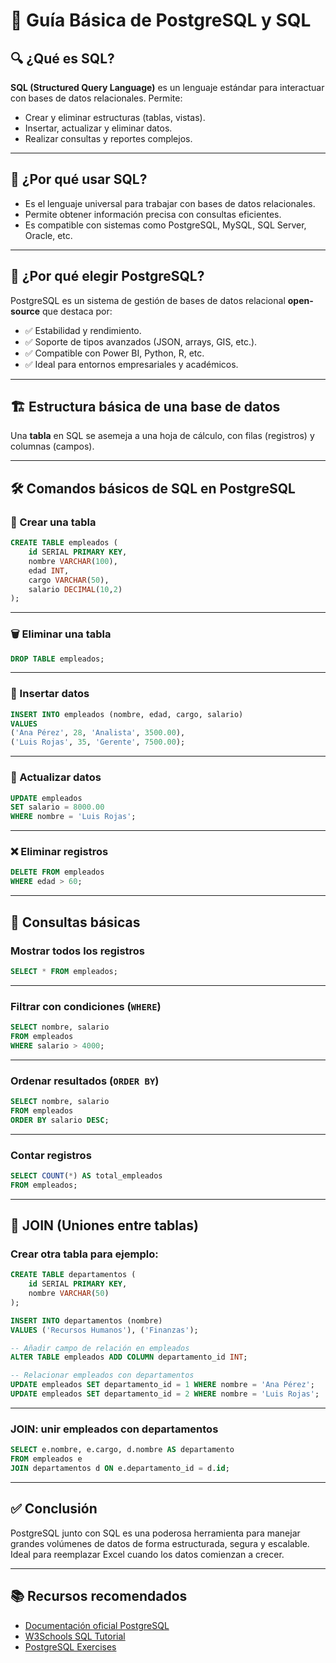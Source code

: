 # 📘 Guía Básica de PostgreSQL y SQL

## 🔍 ¿Qué es SQL?

**SQL (Structured Query Language)** es un lenguaje estándar para interactuar con bases de datos relacionales. Permite:

- Crear y eliminar estructuras (tablas, vistas).
- Insertar, actualizar y eliminar datos.
- Realizar consultas y reportes complejos.

---

## 🎯 ¿Por qué usar SQL?

- Es el lenguaje universal para trabajar con bases de datos relacionales.
- Permite obtener información precisa con consultas eficientes.
- Es compatible con sistemas como PostgreSQL, MySQL, SQL Server, Oracle, etc.

---

## 🐘 ¿Por qué elegir PostgreSQL?

PostgreSQL es un sistema de gestión de bases de datos relacional **open-source** que destaca por:

- ✅ Estabilidad y rendimiento.
- ✅ Soporte de tipos avanzados (JSON, arrays, GIS, etc.).
- ✅ Compatible con Power BI, Python, R, etc.
- ✅ Ideal para entornos empresariales y académicos.

---

## 🏗 Estructura básica de una base de datos

Una **tabla** en SQL se asemeja a una hoja de cálculo, con filas (registros) y columnas (campos).

---

## 🛠 Comandos básicos de SQL en PostgreSQL

### 📌 Crear una tabla

```sql
CREATE TABLE empleados (
    id SERIAL PRIMARY KEY,
    nombre VARCHAR(100),
    edad INT,
    cargo VARCHAR(50),
    salario DECIMAL(10,2)
);
```

---

### 🗑 Eliminar una tabla

```sql
DROP TABLE empleados;
```

---

### 📝 Insertar datos

```sql
INSERT INTO empleados (nombre, edad, cargo, salario)
VALUES
('Ana Pérez', 28, 'Analista', 3500.00),
('Luis Rojas', 35, 'Gerente', 7500.00);
```

---

### 🔄 Actualizar datos

```sql
UPDATE empleados
SET salario = 8000.00
WHERE nombre = 'Luis Rojas';
```

---

### ❌ Eliminar registros

```sql
DELETE FROM empleados
WHERE edad > 60;
```

---

## 🔎 Consultas básicas

### Mostrar todos los registros

```sql
SELECT * FROM empleados;
```

---

### Filtrar con condiciones (`WHERE`)

```sql
SELECT nombre, salario
FROM empleados
WHERE salario > 4000;
```

---

### Ordenar resultados (`ORDER BY`)

```sql
SELECT nombre, salario
FROM empleados
ORDER BY salario DESC;
```

---

### Contar registros

```sql
SELECT COUNT(*) AS total_empleados
FROM empleados;
```

---

## 🤝 JOIN (Uniones entre tablas)

### Crear otra tabla para ejemplo:

```sql
CREATE TABLE departamentos (
    id SERIAL PRIMARY KEY,
    nombre VARCHAR(50)
);

INSERT INTO departamentos (nombre)
VALUES ('Recursos Humanos'), ('Finanzas');

-- Añadir campo de relación en empleados
ALTER TABLE empleados ADD COLUMN departamento_id INT;

-- Relacionar empleados con departamentos
UPDATE empleados SET departamento_id = 1 WHERE nombre = 'Ana Pérez';
UPDATE empleados SET departamento_id = 2 WHERE nombre = 'Luis Rojas';
```

---

### JOIN: unir empleados con departamentos

```sql
SELECT e.nombre, e.cargo, d.nombre AS departamento
FROM empleados e
JOIN departamentos d ON e.departamento_id = d.id;
```

---

## ✅ Conclusión

PostgreSQL junto con SQL es una poderosa herramienta para manejar grandes volúmenes de datos de forma estructurada, segura y escalable. Ideal para reemplazar Excel cuando los datos comienzan a crecer.

---

## 📚 Recursos recomendados

- [Documentación oficial PostgreSQL](https://www.postgresql.org/docs/)
- [W3Schools SQL Tutorial](https://www.w3schools.com/sql/)
- [PostgreSQL Exercises](https://pgexercises.com/)
